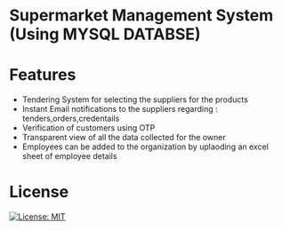 # Supermarket Management System  (Using MYSQL DATABSE)

# Features
*  Tendering System for selecting the suppliers for the products
*  Instant Email notifications to the suppliers regarding : tenders,orders,credentails 
*  Verification of customers using OTP
*  Transparent view of all the data collected for the owner 
*  Employees can be added to the organization by uplaoding an excel sheet of employee details

# License
[![License: MIT](https://img.shields.io/badge/License-MIT-yellow.svg)](https://opensource.org/licenses/MIT)
